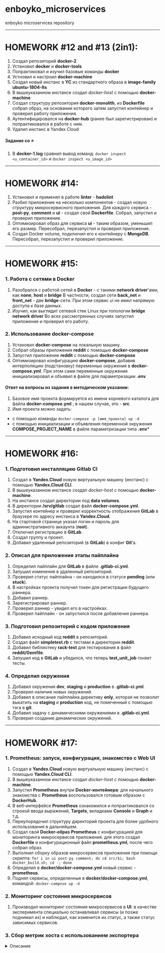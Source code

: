 # enboyko_microservices
enboyko microservices repository

---
# HOMEWORK #12 and #13 (2in1):

1. Создал репозиторий **docker-2**
2. Установил **docker** и **docker-tools**
3. Попрактиковал и изучил базовые команды **docker**
4. Устновил и настроил **docker-machine**
5. Создал новый инстанс в **YC** из стандартного образа в **image-family** **ubuntu-1804-lts**
6. В вышеуказанном инстансе создал *docker-host* с помощью **docker-machine**
7. Создал структуру репозитория **docker-monolith**, из **Dockerfile** собрал образ, на основании которого затем запустил контейнер и проверил работу приложения.
8. Аутентифицировался на **docker-hub** (ранее был зарегистрирован) и попрактиковался в работе с ним.
9. Удалил инстанс в Yandex Cloud

#### Задание со ⭐

1. В **docker-1.log** сравнил вывод команд:
    `docker inspect <u_container_id>`
    и
    `docker inspect <u_image_id>`

---
# HOMEWORK #14:

1. Установил и применял в работе **linter** - **hadolint**
2. Разбил приложение на несколько компонентов - создал новую структуру микросервисного приложения.
Для каждого сервиса - **post-py**, **comment** и **ui** - создал свой **Dockerfile**. Собрал, запустил и проверил приложение.
3. Оптимизировал образ для сервиса **ui** - таким образом, уменьшил его размер. Пересобрал, перезапустил и проверил приложение.
4. Создал Docker volume, подключил его к контейнеру с **MongoDB**. Пересобрал, перезапустил и проверил приложение.

---
# HOMEWORK #15:

### 1. Работа с сетями в Docker
1. Разобрался с работой сетей в **Docker** - с такими **network driver**'ами, как **none**, **host** и **bridge**
В частности, создал сети **back_net** и **front_net** - две **bridge**-сети. При этом сервис ui не имел напрямую доступа к базе данных.
2. Изучил, как выглядит сетевой стек Linux при топологии **bridge network driver**
Во всех рассмотренных случаях запустил приложение и проверил его работу.

### 2. Использование docker-compose
1. Установил **docker-compose** на локальную машину.
2. Собрал образы приложения **reddit** с помощью **docker-compose**
3. Запустил приложение **reddit** с помощью **docker-compose**
4. Оптимизировал конфигурацию **docker-compose**, добавив интерполяцию (подстановку) переменных окружения в **docker-compose.yml**. При этом сами переменные окружения инициализировал и объявил в файле для параметризации **.env**

#### Ответ на вопросы из задания в методическом указании:
1. Базовое имя проекта формируется из имени корневого каталога для файла **docker-compose.yml** ; в нашем случае, это - **src**.
2. Имя проекта можно задать:
- с помощью команды `docker-compose -p [имя_проекта] up -d`
- с помощью инициализации и объявления переменной окружения **COMPOSE_PROJECT_NAME** в файле параметризации типа **.env***

---
# HOMEWORK #16:

### 1. Подготовил инсталляцию Gitlab CI
1. Создал в **Yandex.Cloud** новую виртуальную машину (инстанс) с помощью **Yandex.Cloud CLI**.
2. В вышеуказанном инстансе создал *docker-host* с помощью **docker-machine**.
3. На инстансе создал директории под **data volumes**.
4. В директории **/srv/gitlab** создал файл **docker-compose.yml**.
5. Запустил контейнер и проверил корректность отображения **GitLab** в браузере по адресу инстанса в **Yandex.Cloud**.
6. На стартовой странице указал логин и пароль для административного аккаунта (**root**).
7. Отключил регистрацию в **GitLab**.
8. Создал группу и проект.
9. Добавил удаленный репозиторий (в **GitLab**) в конфиг **Git**’а.

### 2. Описал для приложения этапы пайплайна
1. Определил пайплайн для **GitLab** в файле **.gitlab-ci.yml**.
2. Запушил изменения в удаленный репозиторий.
3. Проверил статус пайплайна - он находился в статусе **pending** (или **stuck**).
4. В настройках проекта получил токен для регистрации будущего раннера.
5. Добавил раннер.
6. Зарегистрировал раннер.
7. Проверил раннер - увидел его в настройках.
8. Проверил пайплайн - он запустился после добавления раннера.

### 3. Подготовил репозиторий с кодом приложения
1. Добавил исходный код **reddit** в репозиторий.
2. Создал файл **simpletest.rb** с тестами в директории **reddit**.
3. Добавил библиотеку **rack-test** для тестирования в файл **reddit/Gemfile**.
4. Запушил код в **GitLab** и убедился, что теперь **test_unit_job** гоняет тесты.

### 4. Определил окружения
1. Добавил окружения **dev**, **staging** и **production** в **.gitlab-ci.yml**.
2. Проверил наличие новых окружений.
3. Добавил в описание пайплайна директиву **only**, которая не позволит выкатить на **staging** и **production** код, не помеченный с помощью тэга в **git**.
4. Добавил задачу с динамическими окружениями в **.gitlab-ci.yml**.
5. Проверил создание динамических окружений.

---
# HOMEWORK #17:

### 1. Prometheus: запуск, конфигурация, знакомство с Web UI
1. Создал в **Yandex.Cloud** новую виртуальную машину (инстанс) с помощью **Yandex.Cloud CLI**.
2. В вышеуказанном инстансе создал *docker-host* с помощью **docker-machine**.
3. Запустил **Prometheus** внутри **Docker-контейнера**: для начального знакомства с **Prometheus** воспользовался готовым образом с **DockerHub**.
4. В веб-интерфейсе **Prometheus** ознакомился и попрактиковался со строкой ввода выражений, **Targets**, вкладками **Console** и **Graph** и т.д.
5. Переупорядочил структуру директорий проекта для более удобного использования в дальнейшем.
6. Создал свой **Docker-образ** **Prometheus** с конфигурацией для мониторинга микросервисов приложения: для этого создал **Dockerfile** и конфигурационный файл **prometheus.yml**, после чего собрал образ.
7. Выполнил сборку образов микросервисов приложения при помощи скрипта:
`for i in ui post-py comment; do cd src/$i; bash docker_build.sh; cd -; done`
8. Определил в **docker/docker-compose.yml** новый сервис - **prometheus**.
9. Поднял сервисы, определенные в **docker/docker-compose.yml**, командой:
`docker-compose up -d`

### 2. Мониторинг состояния микросервисов
1. Производил мониторинг состояния микросервисов в **UI**: в качестве эксперимента специально останавливал сервисы (и позже поднимал их) и наблюдал, как изменится их статус, а также статус зависимых сервисов.

### 3. Сбор метрик хоста с использованием экспортера

<details>
  <summary>Описание</summary>

1. Определил в **docker/docker-compose.yml** новый сервис - **node-exporter**.
2. Добавил информацию о сервисе **node-exporter** (джобу) в конфигурационный файл **prometheus.yml**.
3. Собрал новый **Docker-образ** **Prometheus**.
4. Пересоздал сервисы:
```
docker-compose down
docker-compose up -d
```
5. Получил с метрики информацию об использовании **CPU**, после чего, зайдя на **docker-хост** с приложением, добавил нагрузку командой **yes > /dev/null**, чтобы понаблюдать, как на это отреагирует система мониторинга.
6. Запушил собранные мной образы приложения и **Prometheus** в свой **DockerHub**:
```
docker push jaxowner/ui
docker push jaxowner/comment
docker push jaxowner/post
docker push jaxowner/prometheus
```
</details>
